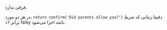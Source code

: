 فرقی ندارد.

در هر دو مورد، `return confirm('Did parents allow you?')` دقیقا زمانی که شرط `if` برابر falsy باشد اجرا می‌شود.
